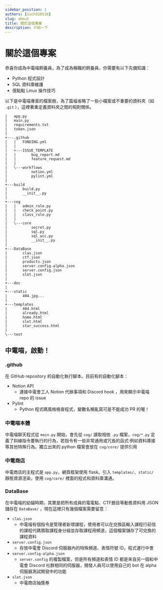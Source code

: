 ```yaml
---
sidebar_position: 1
authors: [iach526526]
slug: about
title: 關於這個專案
description: 介紹一下
---
```


# 關於這個專案

恭喜你成為中電喵飼養員，為了成為稱職的飼養員，你需要有以下先備知識：

- Python 程式設計
- SQL 資料庫維護
- 億點點 Linux 操作技巧

以下是中電喵專案的檔案樹，為了篇幅省略了一些小檔案或不重要的資料夾（如 `.git` ），這裡著重定義資料夾之間的相對關係。

```
|   app.py
|   main.py
|   requirements.txt
|   token.json
|   
+---.github
|   |   FUNDING.yml
|   |   
|   +---ISSUE_TEMPLATE
|   |       bug_report.md
|   |       feature_request.md
|   |       
|   \---workflows
|           notion.yml
|           pylint.yml
|           
+---build
|       build.py
|       __init__.py
|       
+---cog
|   |   admin_role.py
|   |   check_point.py
|   |   class_role.py
|   |   
|   \---core
|           secret.py
|           sql.py
|           sql_acc.py
|           __init__.py
|           
+---DataBase
|       clas.json
|       ctf.json
|       products.json
|       server.config-alpha.json
|       server.config.json
|       slot.json
|       
+---doc
|       
+---static
|       404.jpg...
|       
+---templates
|       404.html
|       already.html
|       home.html
|       slot.html
|       star_success.html
|       
\---test
```

## 中電喵，啟動！

### \.github

在 GitHub repository 的自動化執行腳本。目前有的自動化腳本：

- Notion API
  - 連接中電會工人 Notion 代辦事項和 Discord hook ，用來顯示中電喵 repo 的 issue
- Pylint
  - Python 程式碼風格檢查程式，變數名稱亂寫可是不能成功 PR 的喔！

### 中電喵本體

中電喵聊天程式從 `main.py` 開始，會先從 `cog/` 讀取相依 `.py` 檔案，`cog/*.py` 定義了斜線指令要執行的行為，若指令有一些非常通用或冗長的函式:例如資料庫接等其他特殊行為。獨立出來的 python 檔案會放在 `cog/core/` 提供引用

### 中電商店

中電商店的主程式是 `app.py`，網頁框架使用 flask。引入 `templates/`、`static/` 靜態資源渲染，使用 `cog/core/` 裡面的程式和資料庫溝通。

### DataBase

在中電喵的幼貓時期，其實是把所有成員的電電點、CTF題目等動態資料用 JSON 儲存在 `DataBase/` ，現在這裡只有幾個檔案需要留意：

- `clas.json`
  - 中電喵有個指令是管理者新增課程，使用者可以在兌換區輸入課程行前信的課程代碼領取課程身分組並存取課程用頻道，這個檔案儲存了可兌換的課程資料
- `server.config.json`
  - 存放中電會 Discord 伺服器內的特殊頻道、表情符號 ID。程式運行中會<!-- 會怎樣？ -->
- `server.config-alpha.json`
  - `server.config` 的複製檔案，但是所有頻道和表情 ID 都是來自另一個和中電會 Discord 社群相同的伺服器，開發人員可以使用自己的 bot 在 alpha 伺服器測試開發中的功能
- `slot.json`
  - 中電商店抽獎券
